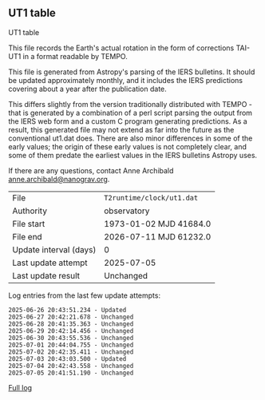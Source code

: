
## UT1 table

UT1 table

This file records the Earth's actual rotation in the form of
corrections TAI-UT1 in a format readable by TEMPO.

This file is generated from Astropy's parsing of the IERS
bulletins. It should be updated approximately monthly, and it
includes the IERS predictions covering about a year after the
publication date.

This differs slightly from the version traditionally distributed
with TEMPO - that is generated by a combination of a perl script
parsing the output from the IERS web form and a custom C program
generating predictions. As a result, this generated file may not
extend as far into the future as the conventional ut1.dat does.
There are also minor differences in some of the early values; the
origin of these early values is not completely clear, and some of
them predate the earliest values in the IERS bulletins Astropy uses.

If there are any questions, contact Anne Archibald
<anne.archibald@nanograv.org>.

|     |     |
|:--- |:--- |
| File | `T2runtime/clock/ut1.dat` |
| Authority | observatory |
| File start | 1973-01-02 MJD 41684.0 |
| File end | 2026-07-11 MJD 61232.0 |
| Update interval (days) | 0 |
| Last update attempt | 2025-07-05 |
| Last update result | Unchanged |

Log entries from the last few update attempts:
```
2025-06-26 20:43:51.234 - Updated
2025-06-27 20:42:21.678 - Unchanged
2025-06-28 20:41:35.363 - Unchanged
2025-06-29 20:42:14.456 - Unchanged
2025-06-30 20:43:55.536 - Unchanged
2025-07-01 20:44:04.755 - Unchanged
2025-07-02 20:42:35.411 - Unchanged
2025-07-03 20:43:03.500 - Updated
2025-07-04 20:42:43.558 - Unchanged
2025-07-05 20:41:51.190 - Unchanged
```
[Full log](https://raw.githubusercontent.com/ipta/pulsar-clock-corrections/main/log/T2runtime/clock/ut1.dat.log)
